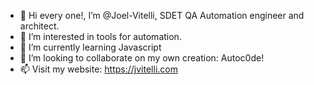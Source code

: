 - 👋 Hi every one!, I’m @Joel-Vitelli, SDET QA Automation engineer and architect.
- 👀 I’m interested in tools for automation.
- 🌱 I’m currently learning Javascript
- 💞️ I’m looking to collaborate on my own creation: Autoc0de!
- 📫 Visit my website: https://jvitelli.com

<!---
Joel-Vitelli/Joel-Vitelli is a ✨ special ✨ repository because its `README.md` (this file) appears on your GitHub profile.
You can click the Preview link to take a look at your changes.
--->
